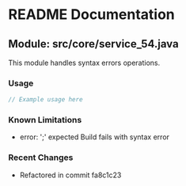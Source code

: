 # README Documentation

## Module: src/core/service_54.java

This module handles syntax errors operations.

### Usage

```java
// Example usage here
```

### Known Limitations

- error: ';' expected Build fails with syntax error

### Recent Changes

- Refactored in commit fa8c1c23
